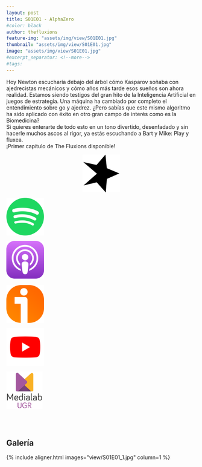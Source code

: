 ```yaml
---
layout: post
title: S01E01 - AlphaZero
#color: black
author: thefluxions
feature-img: "assets/img/view/S01E01.jpg"
thumbnail: "assets/img/view/S01E01.jpg"
image: "assets/img/view/S01E01.jpg"
#excerpt_separator: <!--more-->
#tags: 
---
```


Hoy Newton escucharía debajo del árbol cómo Kasparov soñaba con ajedrecistas mecánicos y cómo años más tarde esos sueños son ahora realidad. Estamos siendo testigos del gran hito de la Inteligencia Artificial en juegos de estrategia. Una máquina ha cambiado por completo el entendimiento sobre go y ajedrez. ¿Pero sabías que este mismo algoritmo ha sido aplicado con éxito en otro gran campo de interés como es la Biomedicina?
<br>Si quieres enterarte de todo esto en un tono divertido, desenfadado y sin hacerle muchos ascos al rigor, ya estás escuchando a Bart y Mike: Play y fluxea.
<br>¡Primer capítulo de The Fluxions disponible!
<br>
<p align="center">
<a href="https://www.spreaker.com/user/radiolabugr/fluxion1x01" target="_blank"><img src="https://raw.githubusercontent.com/thefluxions/thefluxions.github.io/master/assets/img/archive/spreaker-logo.png" height="100" align="center"></a>

<a href="https://open.spotify.com/episode/5k2nZY1oRxnYpcGohNglp7?si=qGZxgBNMT6eI0ax0vndwyw" target="_blank"><img src="https://raw.githubusercontent.com/thefluxions/thefluxions.github.io/master/assets/img/archive/spotify-logo.png" height="100" align="center"></a>

<a href="https://podcasts.apple.com/es/podcast/1x01-alphazero/id1492409246?i=1000460270477" target="_blank"><img src="https://raw.githubusercontent.com/thefluxions/thefluxions.github.io/master/assets/img/archive/apple-logo.png" height="100" align="center"></a>
<br><br>
<a href="https://www.ivoox.com/1x01-alphazero-audios-mp3_rf_47189372_1.html" target="_blank"><img src="https://raw.githubusercontent.com/thefluxions/thefluxions.github.io/master/assets/img/archive/ivoox-logo.png" height="100" align="center"></a>

<a href="" target="_blank"><img src="https://raw.githubusercontent.com/thefluxions/thefluxions.github.io/master/assets/img/archive/youtube-logo.png" height="100" align="center"></a>

<a href="https://medialab.ugr.es/evento/radiolab-the-fluxions-episodio-1-alphazero" target="_blank"><img src="https://raw.githubusercontent.com/thefluxions/thefluxions.github.io/master/assets/img/archive/medialab-logo.png" height="100" align="center"></a>

<br><br>

## Galería

{% include aligner.html images="view/S01E01_1.jpg" column=1 %}
